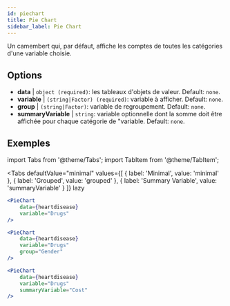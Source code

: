 ```yaml
---
id: piechart
title: Pie Chart
sidebar_label: Pie Chart
---
```


Un camembert qui, par défaut, affiche les comptes de toutes les catégories d'une variable choisie.

## Options

* __data__ | `object (required)`: les tableaux d'objets de valeur. Default: `none`.
* __variable__ | `(string|Factor) (required)`: variable à afficher. Default: `none`.
* __group__ | `(string|Factor)`: variable de regroupement. Default: `none`.
* __summaryVariable__ | `string`: variable optionnelle dont la somme doit être affichée pour chaque catégorie de "variable. Default: `none`.


## Exemples

import Tabs from '@theme/Tabs';
import TabItem from '@theme/TabItem';

<Tabs
    defaultValue="minimal"
    values={[
        { label: 'Minimal', value: 'minimal' },
        { label: 'Grouped', value: 'grouped' },
        { label: 'Summary Variable', value: 'summaryVariable' }
    ]}
    lazy
>

<TabItem value="minimal">

```jsx live
<PieChart 
    data={heartdisease} 
    variable="Drugs"
/>
```

</TabItem>

<TabItem value="grouped">

```jsx live
<PieChart 
    data={heartdisease} 
    variable="Drugs"
    group="Gender"
/>
```

</TabItem>

<TabItem value="summaryVariable">

```jsx live
<PieChart 
    data={heartdisease} 
    variable="Drugs"
    summaryVariable="Cost"
/>
```

</TabItem>

</Tabs>
